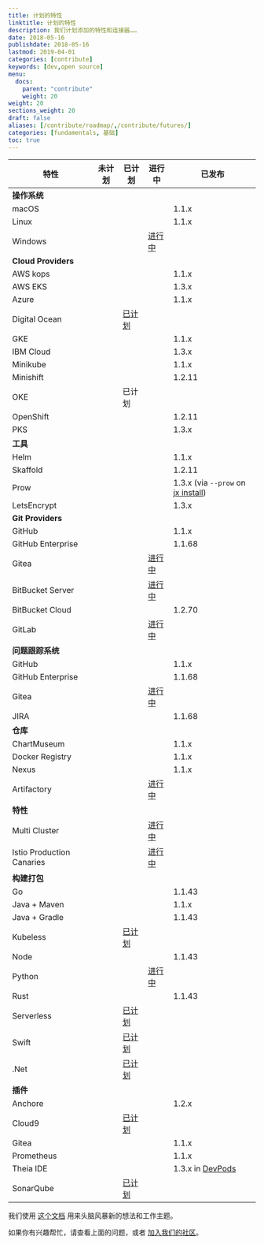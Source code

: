 ```yaml
---
title: 计划的特性
linktitle: 计划的特性
description: 我们计划添加的特性和连接器……
date: 2018-05-16
publishdate: 2018-05-16
lastmod: 2019-04-01
categories: [contribute]
keywords: [dev,open source]
menu:
  docs:
    parent: "contribute"
    weight: 20
weight: 20
sections_weight: 20
draft: false
aliases: [/contribute/roadmap/,/contribute/futures/]
categories: [fundamentals, 基础]
toc: true
---
```


| 特性 | 未计划 | 已计划 | 进行中 | 已发布 |
| --- | --- | --- | --- | --- |
| **操作系统** | | | | |
| macOS | | | | 1.1.x |
| Linux | | | | 1.1.x |
| Windows  | | |  [进行中](https://github.com/jenkins-x/jx/issues/228) | |
| **Cloud Providers** | | | | |
| AWS kops | | | | 1.1.x |
| AWS EKS  | |  | | 1.3.x |
| Azure | | | | 1.1.x |
| Digital Ocean  | | [已计划](https://github.com/jenkins-x/jx/issues/705) | | |
| GKE | | | | 1.1.x |
| IBM Cloud  | | | | 1.3.x|
| Minikube | | | | 1.1.x |
| Minishift | | | | 1.2.11 |
| OKE | | 已计划 | | |
| OpenShift | | |  | 1.2.11 |
| PKS  | | | | 1.3.x |
| **工具** | | | | |
| Helm | | | | 1.1.x |
| Skaffold | | | | 1.2.11 | 
| Prow | | | | 1.3.x (via `--prow` on [jx install](/commands/jx_install/)) |
| LetsEncrypt | | | | 1.3.x |
| **Git Providers** | | | | |
| GitHub | | | | 1.1.x |
| GitHub Enterprise | | | | 1.1.68 |
| Gitea | | | [进行中](https://github.com/jenkins-x/jx/issues/432) | |
| BitBucket Server | | | [进行中](https://github.com/jenkins-x/jx/issues/36) | |
| BitBucket Cloud | | | | 1.2.70 |
| GitLab | | | [进行中](https://github.com/jenkins-x/jx/issues/40) | |
| **问题跟踪系统** | | | | |
| GitHub | | | | 1.1.x |
| GitHub Enterprise | | | | 1.1.68 |
| Gitea | | | [进行中](https://github.com/jenkins-x/jx/issues/432) | |
| JIRA | | | | 1.1.68 |
| **仓库** | | | | |
| ChartMuseum | | | | 1.1.x |
| Docker Registry | | | | 1.1.x |
| Nexus | | | | 1.1.x |
| Artifactory  | | | [进行中](https://github.com/jenkins-x/jx/issues/805) |
| **特性** | | | | |
| Multi Cluster | | | [进行中](https://github.com/jenkins-x/jx/issues/479) |
| Istio Production Canaries | | | [进行中](https://github.com/jenkins-x/jx/issues/582) |
| **构建打包** | | | | |
| Go | | | | 1.1.43 |
| Java + Maven | | | | 1.1.x |
| Java + Gradle | | | | 1.1.43 |
| Kubeless  | | [已计划](https://github.com/jenkins-x/jx/issues/554) | |
| Node | | | | 1.1.43 |
| Python  | | | [进行中](https://github.com/jenkins-x/jx/issues/559) |
| Rust | | | | 1.1.43 |
| Serverless  | | [已计划](https://github.com/jenkins-x/jx/issues/553) | |
| Swift  | | [已计划](https://github.com/jenkins-x/jx/issues/560) | |
| .Net  | | [已计划](https://github.com/jenkins-x/jx/issues/561) | |
| **插件** | | | | |
| Anchore | | | | 1.2.x |
| Cloud9  | | [已计划](https://github.com/jenkins-x/jx/issues/776) | |
| Gitea | | | | 1.1.x |
| Prometheus | | | | 1.1.x |
| Theia IDE | | | | 1.3.x in [DevPods](/developing/devpods/#using-theia-ide) |
| SonarQube  | | [已计划](https://github.com/jenkins-x/jx/issues/536) | |

我们使用 [这个文档](https://docs.google.com/document/d/1bKAoae4B4cjzNsIQe0JpTWE5TReX_gLEveq04P4J_3k/edit?usp=sharing) 用来头脑风暴新的想法和工作主题。

如果你有兴趣帮忙，请查看上面的问题，或者 [加入我们的社区](/zh/community/)。

